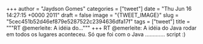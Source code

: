 
+++
author = "Jaydson Gomes"
categories = ["tweet"]
date = "Thu Jun 16 14:27:15 +0000 2011"
draft = false
image = "{TWEET_IMAGE}"
slug = "5cec451b52d46ef879e5287522c2394636dfa17f"
tags = ["tweet"]
title = """RT @emerleite: A idéia do..."""
+++
RT @emerleite: A idéia do Java rodar em todos os lugares aconteceu. Só que foi com o Java ............. script :)
